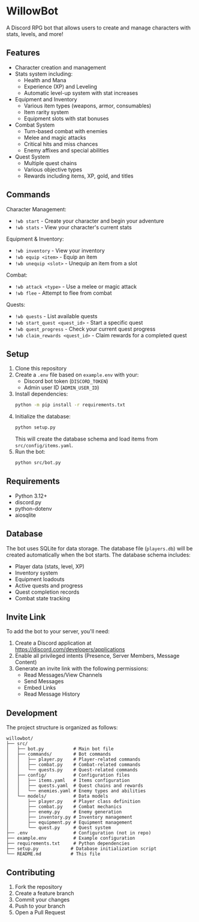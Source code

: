 # WillowBot

A Discord RPG bot that allows users to create and manage characters with stats, levels, and more!

## Features

- Character creation and management
- Stats system including:
  - Health and Mana
  - Experience (XP) and Leveling
  - Automatic level-up system with stat increases
- Equipment and Inventory
  - Various item types (weapons, armor, consumables)
  - Item rarity system
  - Equipment slots with stat bonuses
- Combat System
  - Turn-based combat with enemies
  - Melee and magic attacks
  - Critical hits and miss chances
  - Enemy affixes and special abilities
- Quest System
  - Multiple quest chains
  - Various objective types
  - Rewards including items, XP, gold, and titles

## Commands

Character Management:
- `!wb start` - Create your character and begin your adventure
- `!wb stats` - View your character's current stats

Equipment & Inventory:
- `!wb inventory` - View your inventory
- `!wb equip <item>` - Equip an item
- `!wb unequip <slot>` - Unequip an item from a slot

Combat:
- `!wb attack <type>` - Use a melee or magic attack
- `!wb flee` - Attempt to flee from combat

Quests:
- `!wb quests` - List available quests
- `!wb start_quest <quest_id>` - Start a specific quest
- `!wb quest_progress` - Check your current quest progress
- `!wb claim_rewards <quest_id>` - Claim rewards for a completed quest

## Setup

1. Clone this repository
2. Create a `.env` file based on `example.env` with your:
   - Discord bot token (`DISCORD_TOKEN`)
   - Admin user ID (`ADMIN_USER_ID`)
3. Install dependencies:
   ```bash
   python -m pip install -r requirements.txt
   ```
4. Initialize the database:
   ```bash
   python setup.py
   ```
   This will create the database schema and load items from `src/config/items.yaml`.
5. Run the bot:
   ```bash
   python src/bot.py
   ```

## Requirements

- Python 3.12+
- discord.py
- python-dotenv
- aiosqlite

## Database

The bot uses SQLite for data storage. The database file (`players.db`) will be created automatically when the bot starts. The database schema includes:

- Player data (stats, level, XP)
- Inventory system
- Equipment loadouts
- Active quests and progress
- Quest completion records
- Combat state tracking

## Invite Link

To add the bot to your server, you'll need:
1. Create a Discord application at https://discord.com/developers/applications
2. Enable all privileged intents (Presence, Server Members, Message Content)
3. Generate an invite link with the following permissions:
   - Read Messages/View Channels
   - Send Messages
   - Embed Links
   - Read Message History

## Development

The project structure is organized as follows:
```
willowbot/
├── src/
│   ├── bot.py           # Main bot file
│   ├── commands/        # Bot commands
│   │   ├── player.py    # Player-related commands
│   │   ├── combat.py    # Combat-related commands
│   │   └── quests.py    # Quest-related commands
│   ├── config/          # Configuration files
│   │   ├── items.yaml   # Items configuration
│   │   ├── quests.yaml  # Quest chains and rewards
│   │   └── enemies.yaml # Enemy types and abilities
│   └── models/          # Data models
│       ├── player.py    # Player class definition
│       ├── combat.py    # Combat mechanics
│       ├── enemy.py     # Enemy generation
│       ├── inventory.py # Inventory management
│       ├── equipment.py # Equipment management
│       └── quest.py     # Quest system
├── .env                 # Configuration (not in repo)
├── example.env          # Example configuration
├── requirements.txt     # Python dependencies
├── setup.py            # Database initialization script
└── README.md           # This file
```

## Contributing

1. Fork the repository
2. Create a feature branch
3. Commit your changes
4. Push to your branch
5. Open a Pull Request